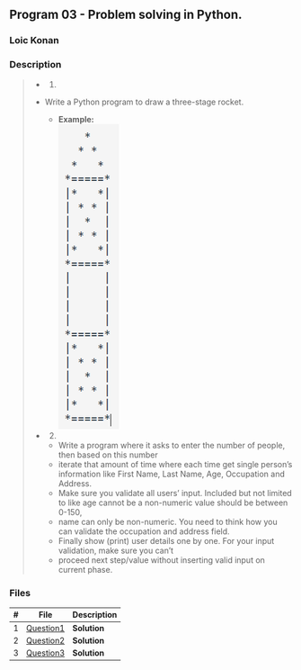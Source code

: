 ## Program 03 - Problem solving in Python.

### Loic Konan

### Description

> - 1.
> - Write a Python program to draw a three-stage rocket.
>   - **Example:**  
>       <img src="pic.png">
>
>
> - 2.
>   - Write a program where it asks to enter the number of people, then based on this number
>   - iterate that amount of time where each time get single person’s information like First Name, Last Name, Age, Occupation and Address. 
>   - Make sure you validate all users’ input. Included but not limited to like age cannot be a non-numeric value should be between 0-150, 
>   - name can only be non-numeric. You need to think how you can validate the occupation and address field. 
>   - Finally show (print) user details one by one. For your input validation, make sure you can’t 
>   - proceed next step/value without inserting valid input on current phase.
>
### Files

|   #   | File                     | Description  |
| :---: | ------------------------ | ------------ |
|   1   | [Question1](./Question1) | **Solution** |
|   2   | [Question2](./Question2) | **Solution** |
|   3   | [Question3](./Question3) | **Solution** |

